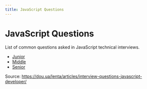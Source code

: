 ```yaml
---
title: JavaScript Questions
---
```


# JavaScript Questions

List of common questions asked in JavaScript technical interviews.

* [Junior](/javascript300/en/junior/general/)
* [Middle](/javascript300/en/middle/general/)
* [Senior](/javascript300/en/senior/general/)

Source: https://dou.ua/lenta/articles/interview-questions-javascript-developer/